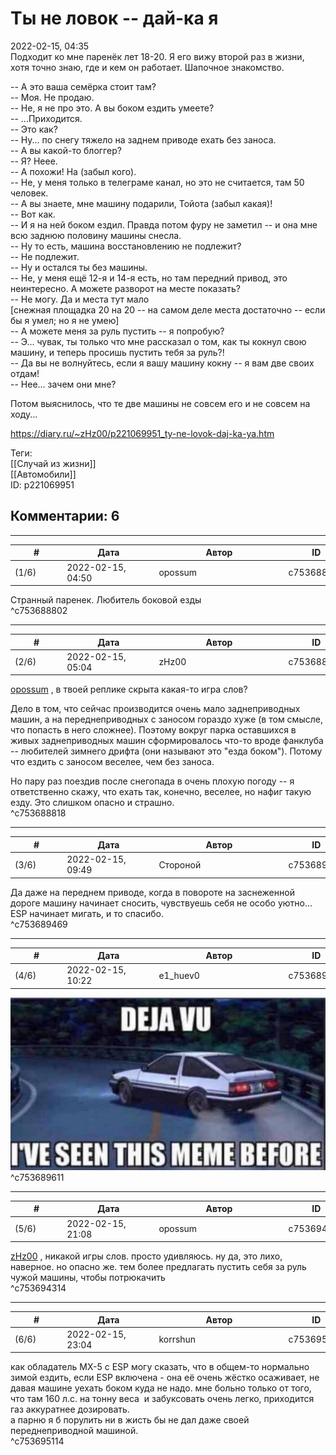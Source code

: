 Ты не ловок -- дай-ка я
=======================

  
2022-02-15, 04:35  
 Подходит ко мне паренёк лет 18-20. Я его вижу второй раз в жизни, хотя точно знаю, где и кем он работает. Шапочное знакомство.   
   
 -- А это ваша семёрка стоит там?   
 -- Моя. Не продаю.   
 -- Не, я не про это. А вы боком ездить умеете?   
 -- ...Приходится.   
 -- Это как?   
 -- Ну... по снегу тяжело на заднем приводе ехать без заноса.   
 -- А вы какой-то блоггер?   
 -- Я? Неее.   
 -- А похожи! На (забыл кого).   
 -- Не, у меня только в телеграме канал, но это не считается, там 50 человек.   
 -- А вы знаете, мне машину подарили, Тойота (забыл какая)!   
 -- Вот как.   
 -- И я на ней боком ездил. Правда потом фуру не заметил -- и она мне всю заднюю половину машины снесла.   
 -- Ну то есть, машина восстановлению не подлежит?   
 -- Не подлежит.   
 -- Ну и остался ты без машины.   
 -- Не, у меня ещё 12-я и 14-я есть, но там передний привод, это неинтересно. А можете разворот на месте показать?   
 -- Не могу. Да и места тут мало   
 [снежная площадка 20 на 20 -- на самом деле места достаточно -- если бы я умел; но я не умею]   
 -- А можете меня за руль пустить -- я попробую?   
 -- Э... чувак, ты только что мне рассказал о том, как ты кокнул свою машину, и теперь просишь пустить тебя за руль?!   
 -- Да вы не волнуйтесь, если я вашу машину кокну -- я вам две своих отдам!   
 -- Нее... зачем они мне?   
   
 Потом выяснилось, что те две машины не совсем его и не совсем на ходу...   
  
<https://diary.ru/~zHz00/p221069951_ty-ne-lovok-daj-ka-ya.htm>  
  
Теги:  
[[Случай из жизни]]  
[[Автомобили]]  
ID: p221069951  


Комментарии: 6
--------------

  


---



|         #         |              Дата              |                     Автор                     |           ID           |
| --- | --- | --- | --- |
| (1/6) | 2022-02-15, 04:50 | opossum | c753688802 |

  
 Странный паренек. Любитель боковой езды   
 ^c753688802

---



|         #         |              Дата              |                     Автор                     |           ID           |
| --- | --- | --- | --- |
| (2/6) | 2022-02-15, 05:04 | zHz00 | c753688818 |

  
  [opossum](https://pssm.diary.ru "змей о двух головах")  , в твоей реплике скрыта какая-то игра слов?   
   
 Дело в том, что сейчас производится очень мало заднеприводных машин, а на переднеприводных с заносом гораздо хуже (в том смысле, что попасть в него сложнее). Поэтому вокруг парка оставшихся в живых заднеприводных машин сформировалось что-то вроде фанклуба -- любителей зимнего дрифта (они называют это "езда боком"). Потому что ездить с заносом веселее, чем без заноса.   
   
 Но пару раз поездив после снегопада в очень плохую погоду -- я ответственно скажу, что ехать так, конечно, веселее, но нафиг такую езду. Это слишком опасно и страшно.   
 ^c753688818

---



|         #         |              Дата              |                     Автор                     |           ID           |
| --- | --- | --- | --- |
| (3/6) | 2022-02-15, 09:49 | Стороной | c753689469 |

  
 Да даже на переднем приводе, когда в повороте на заснеженной дороге машину начинает сносить, чувствуешь себя не особо уютно... ESP начинает мигать, и то спасибо.   
 ^c753689469

---



|         #         |              Дата              |                     Автор                     |           ID           |
| --- | --- | --- | --- |
| (4/6) | 2022-02-15, 10:22 | e1\_huev0 | c753689611 |

  
 ![](pics/pkj8F.jpg)   
 ^c753689611

---



|         #         |              Дата              |                     Автор                     |           ID           |
| --- | --- | --- | --- |
| (5/6) | 2022-02-15, 21:08 | opossum | c753694314 |

  
  [zHz00](https://zHz00.diary.ru "Untitled")  , никакой игры слов. просто удивляюсь. ну да, это лихо, наверное. но опасно же. тем более предлагать пустить себя за руль чужой машины, чтобы потрюкачить   
 ^c753694314

---



|         #         |              Дата              |                     Автор                     |           ID           |
| --- | --- | --- | --- |
| (6/6) | 2022-02-15, 23:04 | korrshun | c753695114 |

  
 как обладатель MX-5 с ESP могу сказать, что в общем-то нормально зимой ездить, если ESP включена - она её очень жёстко осаживает, не давая машине уехать боком куда не надо. мне больно только от того, что там 160 л.с. на тонну веса  и забуксовать очень легко, приходится газ аккуратнее дозировать.   
 а парню я б порулить ни в жисть бы не дал даже своей переднеприводной машиной.   
 ^c753695114